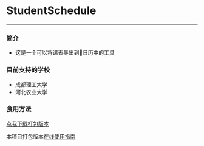 # StudentSchedule

---
### 简介
- 这是一个可以将课表导出到📅日历中的工具
### 目前支持的学校
- 成都理工大学
- 河北农业大学
### 食用方法
[点我下载打包版本](https://aru.lanzous.com/b01bulq6b)

本项目打包版本[在线使用指南](https://shimo.im/docs/GKtW6pWkWGTp8p3Y/read)
